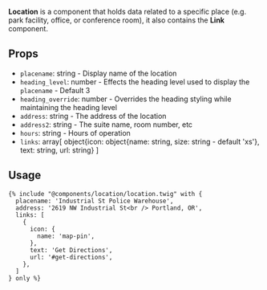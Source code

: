 
**Location** is a component that holds data related to a specific place (e.g. park facility, office, or conference room), it also contains the **Link** component.

## Props

- `placename`: string - Display name of the location
- `heading_level`: number - Effects the heading level used to display the `placename` - Default 3
- `heading_override`: number - Overrides the heading styling while maintaining the heading level
- `address`: string - The address of the location
- `address2`: string - The suite name, room number, etc
- `hours`: string - Hours of operation
- `links`: array[ object{icon: object{name: string, size: string - default 'xs'}, text: string, url: string} ]

## Usage

```twig
{% include "@components/location/location.twig" with {
  placename: 'Industrial St Police Warehouse',
  address: '2619 NW Industrial St<br /> Portland, OR',
  links: [
    {
      icon: {
        name: 'map-pin',
      },
      text: 'Get Directions',
      url: '#get-directions',
    },
  ]
} only %}
```
